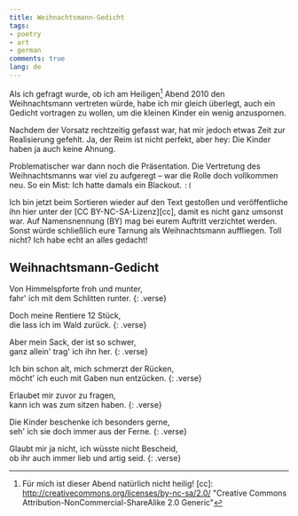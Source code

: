 ```yaml
---
title: Weihnachtsmann-Gedicht
tags:
- poetry
- art
- german
comments: true
lang: de
---
```


Als ich gefragt wurde, ob ich am Heiligen[^1] Abend 2010 den
Weihnachtsmann vertreten würde, habe ich mir gleich überlegt,
auch ein Gedicht vortragen zu wollen, um die kleinen Kinder
ein wenig anzuspornen.

Nachdem der Vorsatz rechtzeitig gefasst war, hat mir jedoch etwas
Zeit zur Realisierung gefehlt. Ja, der Reim ist nicht perfekt, aber
hey: Die Kinder haben ja auch keine Ahnung.

Problematischer war dann noch die Präsentation. Die Vertretung des
Weihnachtsmanns war viel zu aufgeregt – war die Rolle doch vollkommen
neu. So ein Mist: Ich hatte damals ein Blackout. `:(`

Ich bin jetzt beim Sortieren wieder auf den Text gestoßen und veröffentliche
ihn hier unter der [CC BY-NC-SA-Lizenz][cc], damit es nicht ganz umsonst war. Auf
Namensnennung (BY) mag bei eurem Auftritt verzichtet werden. Sonst würde
schließlich eure Tarnung als Weihnachtsmann auffliegen. Toll nicht? Ich habe
echt an alles gedacht!

[^1]: Für mich ist dieser Abend natürlich nicht heilig!
[cc]: http://creativecommons.org/licenses/by-nc-sa/2.0/ "Creative Commons Attribution-NonCommercial-ShareAlike 2.0 Generic"

## Weihnachtsmann-Gedicht

Von Himmelspforte froh und munter,   
fahr' ich mit dem Schlitten runter.
{: .verse}

Doch meine Rentiere 12 Stück,   
die lass ich im Wald zurück.
{: .verse}

Aber mein Sack, der ist so schwer,   
ganz allein' trag' ich ihn her.
{: .verse}

Ich bin schon alt, mich schmerzt der Rücken,   
möcht' ich euch mit Gaben nun entzücken.
{: .verse}

Erlaubet mir zuvor zu fragen,   
kann ich was zum sitzen haben.
{: .verse}

Die Kinder beschenke ich besonders gerne,   
seh' ich sie doch immer aus der Ferne.
{: .verse}

Glaubt mir ja nicht, ich wüsste nicht Bescheid,   
ob ihr auch immer lieb und artig seid.
{: .verse}
